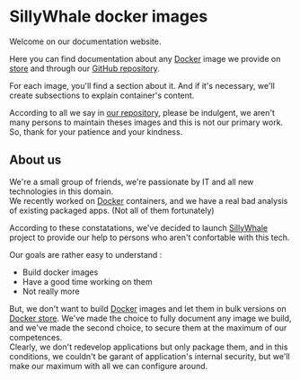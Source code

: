 # SillyWhale docker images

Welcome on our documentation website.

Here you can find documentation about any [Docker](https://docker.io) image we provide on [store](https://store.docker.com/) and through our [GitHub repository](https://github.com/SillyWhale).

For each image, you'll find a section about it. And if it's necessary, we'll create subsections to explain container's content.

According to all we say in [our repository](https://github.com/SillyWhale/_management/blob/master/CONTRIBUTING.md), please be indulgent, we aren't many persons to maintain theses images and this is not our primary work. So, thank for your patience and your kindness.

## About us

We're a small group of friends, we're passionate by IT and all new technologies in this domain.  
We recently worked on [Docker](https://docker.io) containers, and we have a real bad analysis of existing packaged apps. (Not all of them fortunately)

According to these constatations, we've decided to launch [SillyWhale](https://www.sillywhale.wtf) project to provide our help to persons who aren't confortable with this tech.

Our goals are rather easy to understand :

- Build docker images
- Have a good time working on them
- Not really more

But, we don't want to build [Docker](https://docker.io) images and let them in bulk versions on [Docker store](https://store.docker.com/). We've made the choice to fully document any image we build, and we've made the second choice, to secure them at the maximum of our competences.  
Clearly, we don't redevelop applications but only package them, and in this conditions, we couldn't be garant of application's internal security, but we'll make our maximum with all we can configure around.